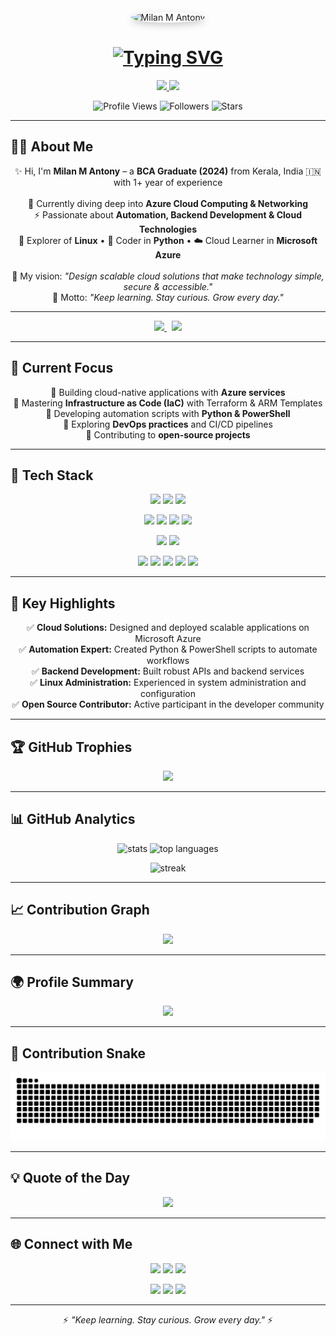 <p align="center">
  <img src="https://unavatar.io/github/milan-m-antony?size=180" 
       alt="Milan M Antony" 
       style="border-radius: 50%; box-shadow: 0 4px 12px rgba(0,0,0,0.2);" />
</p>

<h1 align="center">
  <a href="https://git.io/typing-svg">
    <img src="https://readme-typing-svg.herokuapp.com?font=Fira+Code&size=28&duration=3000&pause=1000&color=1E90FF&center=true&vCenter=true&width=650&lines=Hi+👋,+I'm+Milan+M+Antony;Azure+Cloud+Enthusiast;Backend+Developer+%7C+Cloud+Engineer;Python+Developer+%7C+Linux+Expert;From+Kerala,+India+🇮🇳" alt="Typing SVG" />
  </a>
</h1>

<p align="center">
  <a href="mailto:milanmantony@gmail.com">
    <img src="https://img.shields.io/badge/Gmail-D14836?style=for-the-badge&logo=gmail&logoColor=white" />
  </a>
  <a href="https://milan-m-antony.github.io/portfolio/">
    <img src="https://img.shields.io/badge/Portfolio-000000?style=for-the-badge&logo=vercel&logoColor=white" />
  </a>
</p>

<p align="center">
  <img src="https://komarev.com/ghpvc/?username=milan-m-antony&label=Profile%20Views&color=blue&style=for-the-badge" alt="Profile Views" />
  <img src="https://img.shields.io/github/followers/milan-m-antony?style=for-the-badge&color=1E90FF&label=Followers" alt="Followers" />
  <img src="https://img.shields.io/github/stars/milan-m-antony?style=for-the-badge&color=FFD700&label=Stars" alt="Stars" />

</p>



---

## 🧑‍💻 About Me  

<p align="center">
  ✨ Hi, I'm <b>Milan M Antony</b> – a <b>BCA Graduate (2024)</b> from Kerala, India 🇮🇳 with 1+ year of experience  
  <br/><br/>
  🌱 Currently diving deep into <b>Azure Cloud Computing & Networking</b>  
  <br/>
  ⚡ Passionate about <b>Automation, Backend Development & Cloud Technologies</b>  
  <br/>
  🐧 Explorer of <b>Linux</b> • 🐍 Coder in <b>Python</b> • ☁️ Cloud Learner in <b>Microsoft Azure</b>  
  <br/><br/>
  🚀 My vision: <i>"Design scalable cloud solutions that make technology simple, secure & accessible."</i>  
  <br/>
  🎯 Motto: <i>"Keep learning. Stay curious. Grow every day."</i>  
</p>

---

<p align="center">
  <a href="https://milanmantonyportfolio.vercel.app">
    <img src="https://img.shields.io/badge/🌐 Visit%20My%20Portfolio-000000?style=for-the-badge&logo=vercel&logoColor=white" />
  </a>
  &nbsp;
  <a href="mailto:milanmantony@gmail.com">
    <img src="https://img.shields.io/badge/📧 Contact%20Me-D14836?style=for-the-badge&logo=gmail&logoColor=white" />
  </a>
</p>

---

## 🎯 Current Focus

<p align="center">
  🔹 Building cloud-native applications with <b>Azure services</b><br/>
  🔹 Mastering <b>Infrastructure as Code (IaC)</b> with Terraform & ARM Templates<br/>
  🔹 Developing automation scripts with <b>Python & PowerShell</b><br/>
  🔹 Exploring <b>DevOps practices</b> and CI/CD pipelines<br/>
  🔹 Contributing to <b>open-source projects</b>
</p>

---
## 🚀 Tech Stack  

<p align="center">
  <!-- Cloud -->
  <img src="https://img.shields.io/badge/Azure-0078D4?style=for-the-badge&logo=microsoft-azure&logoColor=white" />
  <img src="https://img.shields.io/badge/Cloud%20Computing-00C7B7?style=for-the-badge&logo=cloudflare&logoColor=white" />
  <img src="https://img.shields.io/badge/Networking-2962FF?style=for-the-badge&logo=cisco&logoColor=white" />
</p>

<p align="center">
  <!-- Programming -->
  <img src="https://img.shields.io/badge/Python-3776AB?style=for-the-badge&logo=python&logoColor=white" />
  <img src="https://img.shields.io/badge/Bash-121011?style=for-the-badge&logo=gnu-bash&logoColor=white" />
  <img src="https://img.shields.io/badge/PowerShell-5391FE?style=for-the-badge&logo=powershell&logoColor=white" />
  <img src="https://img.shields.io/badge/JavaScript-F7DF1E?style=for-the-badge&logo=javascript&logoColor=black" />
</p>

<p align="center">
  <!-- OS -->
  <img src="https://img.shields.io/badge/Linux-FCC624?style=for-the-badge&logo=linux&logoColor=black" />
  <img src="https://img.shields.io/badge/Windows-0078D6?style=for-the-badge&logo=windows&logoColor=white" />
</p>

<p align="center">
  <!-- Tools -->
  <img src="https://img.shields.io/badge/Git-F05032?style=for-the-badge&logo=git&logoColor=white" />
  <img src="https://img.shields.io/badge/GitHub-181717?style=for-the-badge&logo=github&logoColor=white" />
  <img src="https://img.shields.io/badge/VS%20Code-007ACC?style=for-the-badge&logo=visual-studio-code&logoColor=white" />
  <img src="https://img.shields.io/badge/Docker-2496ED?style=for-the-badge&logo=docker&logoColor=white" />
  <img src="https://img.shields.io/badge/Vercel-000000?style=for-the-badge&logo=vercel&logoColor=white" />
</p>

---

## 💼 Key Highlights

<p align="center">
  ✅ <b>Cloud Solutions:</b> Designed and deployed scalable applications on Microsoft Azure<br/>
  ✅ <b>Automation Expert:</b> Created Python & PowerShell scripts to automate workflows<br/>
  ✅ <b>Backend Development:</b> Built robust APIs and backend services<br/>
  ✅ <b>Linux Administration:</b> Experienced in system administration and configuration<br/>
  ✅ <b>Open Source Contributor:</b> Active participant in the developer community
</p>

---

## 🏆 GitHub Trophies  

<p align="center">
  <img src="https://github-profile-trophy.vercel.app/?username=milan-m-antony&theme=radical&no-frame=true&no-bg=true&row=1&column=6" />
</p>

---

## 📊 GitHub Analytics  

<p align="center">
  <img height="180em" src="https://github-readme-stats.vercel.app/api?username=milan-m-antony&show_icons=true&theme=tokyonight&include_all_commits=true&count_private=true" alt="stats" />
  <img height="180em" src="https://github-readme-stats.vercel.app/api/top-langs/?username=milan-m-antony&layout=compact&theme=tokyonight&langs_count=8" alt="top languages"/>
</p>

<p align="center">
  <img src="https://github-readme-streak-stats.herokuapp.com?user=milan-m-antony&theme=tokyonight" alt="streak" />
</p>

---

## 📈 Contribution Graph  

<p align="center">
  <img src="https://github-readme-activity-graph.vercel.app/graph?username=milan-m-antony&theme=tokyo-night" />
</p>

---

## 🌍 Profile Summary  

<p align="center">
  <img src="https://github-profile-summary-cards.vercel.app/api/cards/profile-details?username=milan-m-antony&theme=tokyonight" />
</p>

---

## 🐍 Contribution Snake  

<p align="center">
  <img src="https://raw.githubusercontent.com/Platane/snk/output/github-contribution-grid-snake.svg" alt="snake animation" />
</p>

---

## 💡 Quote of the Day  

<p align="center">
  <img src="https://quotes-github-readme.vercel.app/api?type=horizontal&theme=tokyonight" />
</p>

---

## 🌐 Connect with Me  

<p align="center">
  <a href="https://milanmantonyportfolio.vercel.app"><img src="https://img.shields.io/badge/Portfolio-000000?style=for-the-badge&logo=vercel&logoColor=white" /></a>
  <a href="mailto:milanmantony@gmail.com"><img src="https://img.shields.io/badge/Gmail-D14836?style=for-the-badge&logo=gmail&logoColor=white" /></a>
  <a href="http://www.linkedin.com/in/milanmantony"><img src="https://img.shields.io/badge/LinkedIn-0A66C2?style=for-the-badge&logo=linkedin&logoColor=white" /></a>
</p>

<p align="center">
  <a href="https://www.instagram.com/milan_m_antony"><img src="https://img.shields.io/badge/Instagram-E4405F?style=for-the-badge&logo=instagram&logoColor=white" /></a>
  <a href="https://www.facebook.com/share/1AX2krXu3t/"><img src="https://img.shields.io/badge/Facebook-1877F2?style=for-the-badge&logo=facebook&logoColor=white" /></a>
  <a href="https://github.com/milan-m-antony"><img src="https://img.shields.io/badge/GitHub-181717?style=for-the-badge&logo=github&logoColor=white" /></a>
</p>

---

<p align="center">⚡ <i>"Keep learning. Stay curious. Grow every day."</i> ⚡</p>
